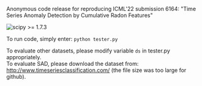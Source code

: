 Anonymous code release for reproducing ICML'22 submission 6164: "Time Series Anomaly Detection by Cumulative Radon Features"

![scipy >= 1.7.3](https://img.shields.io/badge/scipy->=1.7.3-blue.svg)

To run code, simply enter:
`python tester.py`

To evaluate other datasets, please modify variable `ds` in tester.py appropriately.  
To evaluate SAD, please download the dataset from: http://www.timeseriesclassification.com/ (the file size was too large for github).
